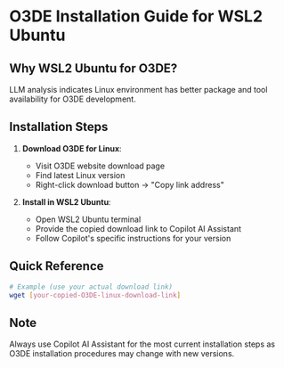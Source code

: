 # O3DE Installation Guide for WSL2 Ubuntu

## Why WSL2 Ubuntu for O3DE?
LLM analysis indicates Linux environment has better package and tool availability for O3DE development.

## Installation Steps

1. **Download O3DE for Linux**:
   - Visit O3DE website download page
   - Find latest Linux version
   - Right-click download button → "Copy link address"

2. **Install in WSL2 Ubuntu**:
   - Open WSL2 Ubuntu terminal
   - Provide the copied download link to Copilot AI Assistant
   - Follow Copilot's specific instructions for your version

## Quick Reference
```bash
# Example (use your actual download link)
wget [your-copied-O3DE-linux-download-link]
```

## Note
Always use Copilot AI Assistant for the most current installation steps as O3DE installation procedures may change with new versions.